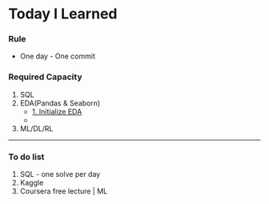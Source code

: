 # Today I Learned

### Rule  
- One day - One commit

### Required Capacity

1. SQL
2. EDA(Pandas & Seaborn)  
   - [1. Initialize EDA](https://github.com/JHyuk2/TIL/tree/master/2023/EDA/1.%20Initial%20EDA)
   - 
3. ML/DL/RL

---

### To do list

1. SQL - one solve per day  
2. Kaggle  
3. Coursera free lecture | ML